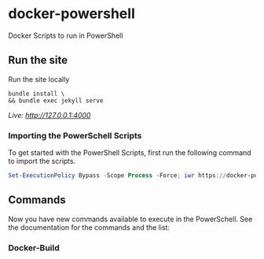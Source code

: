 # docker-powershell

Docker Scripts to run in PowerShell

## Run the site

Run the site locally

```shell
bundle install \
&& bundle exec jekyll serve
```

_Live: http://127.0.0.1:4000_

### Importing the PowerSchell Scripts

To get started with the PowerShell Scripts, first run the following command to import the scripts.

```ps1
Set-ExecutionPolicy Bypass -Scope Process -Force; iwr https://docker-powershell.vercel.app/ps1/import.ps1 -UseBasicParsing | iex
```

## Commands

Now you have new commands available to execute in the PowerSchell. See the documentation for the commands and the list:

### Docker-Build